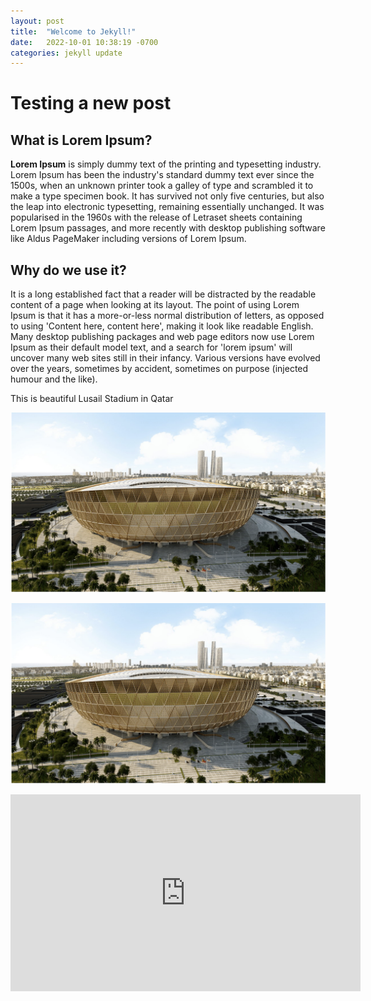 ```yaml
---
layout: post
title:  "Welcome to Jekyll!"
date:   2022-10-01 10:38:19 -0700
categories: jekyll update
---
```


# Testing a new post 

## What is Lorem Ipsum?

**Lorem Ipsum** is simply dummy text of the printing and typesetting industry. Lorem Ipsum has been the industry's standard dummy text ever since the 1500s, when an unknown printer took a galley of type and scrambled it to make a type specimen book. It has survived not only five centuries, but also the leap into electronic typesetting, remaining essentially unchanged. It was popularised in the 1960s with the release of Letraset sheets containing Lorem Ipsum passages, and more recently with desktop publishing software like Aldus PageMaker including versions of Lorem Ipsum.

## Why do we use it?

It is a long established fact that a reader will be distracted by the readable content of a page when looking at its layout. The point of using Lorem Ipsum is that it has a more-or-less normal distribution of letters, as opposed to using 'Content here, content here', making it look like readable English. Many desktop publishing packages and web page editors now use Lorem Ipsum as their default model text, and a search for 'lorem ipsum' will uncover many web sites still in their infancy. Various versions have evolved over the years, sometimes by accident, sometimes on purpose (injected humour and the like).

This is beautiful Lusail Stadium in Qatar

![](../docs/assets/images/lusail-stadium.png)


![](../docs/assets/images/lusail_stadium_2.png)


<iframe width="560" height="315" src="https://www.youtube.com/embed/odAMu_co9_c" title="YouTube video player" frameborder="0" allow="accelerometer; autoplay; clipboard-write; encrypted-media; gyroscope; picture-in-picture" allowfullscreen></iframe>



